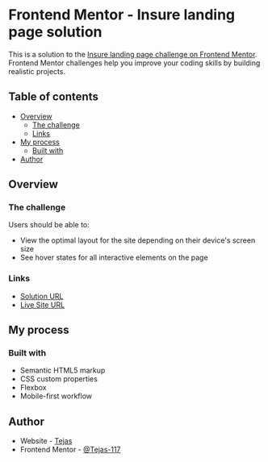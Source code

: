# Frontend Mentor - Insure landing page solution

This is a solution to the [Insure landing page challenge on Frontend Mentor](https://www.frontendmentor.io/challenges/insure-landing-page-uTU68JV8). Frontend Mentor challenges help you improve your coding skills by building realistic projects. 

## Table of contents

- [Overview](#overview)
  - [The challenge](#the-challenge)
  - [Links](#links)
- [My process](#my-process)
  - [Built with](#built-with)
- [Author](#author)


## Overview

### The challenge

Users should be able to:

- View the optimal layout for the site depending on their device's screen size
- See hover states for all interactive elements on the page


### Links

- [Solution URL](https://github.com/Tejas-117/Insure-landing-page)
- [Live Site URL](https://tejas-117.github.io/Insure-landing-page/)

## My process

### Built with

- Semantic HTML5 markup
- CSS custom properties
- Flexbox
- Mobile-first workflow


## Author

- Website - [Tejas](https://github.com/Tejas-117)
- Frontend Mentor - [@Tejas-117](https://www.frontendmentor.io/profile/yourusername)
